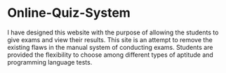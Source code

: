 # Online-Quiz-System
I have designed this website with the purpose of allowing the students to give exams and view their results. This site is an attempt to remove the existing flaws in the manual system of conducting exams. Students are provided the flexibility to choose among different types of aptitude and programming language tests.

